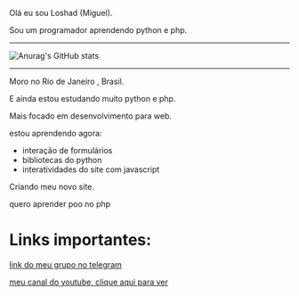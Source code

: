 Olá eu sou Loshad (Miguel).

Sou um programador aprendendo python e php. 

---

![Anurag's GitHub stats](https://github-readme-stats.vercel.app/api?username=Los-had&show_icons=true&theme=tokyonight)

---

Moro no Rio de Janeiro , Brasil.

E ainda estou estudando muito python e php.

Mais focado em desenvolvimento para  web. 

estou  aprendendo agora:
* interação de formulários
* bibliotecas do python 
* interatividades do site com javascript

Criando meu novo site.

quero aprender poo no php

# Links importantes:

[link do meu grupo no telegram](https://t.me/joinchat/TdG8frMDSzsxZGUx)

[meu canal do youtube, clique aqui para ver](https://www.youtube.com/channel/UCBITyx_njlrhlt0Rj6R0-LQ)
 
